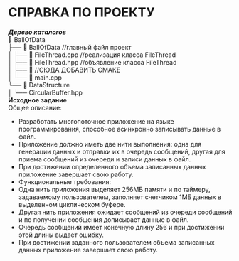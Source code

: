 # СПРАВКА ПО ПРОЕКТУ    
***Дерево каталогов***    
📁 BallOfData  
├── 📁 BallOfData  //главный файл проект  
│   ├── 📄 FileThread.cpp //реализация класса FileThread      
│   ├── 📄 FileThread.hpp //объявление класса FileThread  
│   ├── 📄 //СЮДА ДОБАВИТЬ CMAKE      
│   └── 📄 main.cpp    
└──  📁 DataStructure      
│   └── CircularBuffer.hpp      
**Исходное задание**  
Общее описание:
 - Разработать многопоточное приложение на языке программирования, способное асинхронно записывать данные в файл.  
 - Приложение должно иметь две нити выполнения: одна для генерации данных и отправки их в очередь сообщений, другая для приема сообщений из очереди и записи данных в файл.  
 - При достижении определенного объема записанных данных приложение завершает свою работу.  
 - Функциональные требования:  
 - Одна нить приложения выделяет 256МБ памяти и по таймеру, задаваемому пользователем, заполняет счетчиком 1МБ данных в выделенном циклическом буфере.  
 - Другая нить приложения ожидает сообщений из очереди сообщений и по получении сообщения дописывает данные в файл.  
 - Очередь сообщений имеет конечную длину 256 и при достижении этой длины выдает ошибку.  
 - При достижении заданного пользователем объема записанных данных приложение завершает свою работу.

